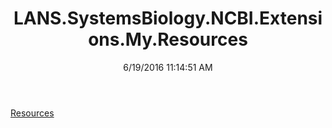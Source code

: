 ﻿---
title: LANS.SystemsBiology.NCBI.Extensions.My.Resources
date: 6/19/2016 11:14:51 AM
---

[Resources](T-LANS.SystemsBiology.NCBI.Extensions.My.Resources.Resources.html)
